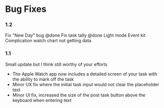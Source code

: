#  Bug Fixes

### 1.2
Fix "New Day" bug @done
Fix task tally @done
Light mode
Event kit
Complication watch
chart not getting data

### 1.1
Small update but I think still worthy of your efforts
- The Apple Watch app now includes a detailed screen of your task with the ability to mark off the task
- Minor UX fix where the initial task input would not clear the placeholder text
- Minor UI fix, increased the size of the post task button above the keyboard when entering text

